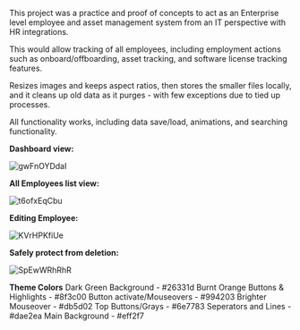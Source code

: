 This project was a practice and proof of concepts to act as an Enterprise level employee and asset management system from an IT perspective with HR integrations.

This would allow tracking of all employees, including employment actions such as onboard/offboarding, asset tracking, and software license tracking features. 

Resizes images and keeps aspect ratios, then stores the smaller files locally, and it cleans up old data as it purges - with few exceptions due to tied up processes.

All functionality works, including data save/load, animations, and searching functionality.

**Dashboard view:**

![gwFnOYDdaI](https://github.com/user-attachments/assets/5d97f9fc-ff50-4e24-9001-3169bfbb3a83)

**All Employees list view:**

![t6ofxEqCbu](https://github.com/user-attachments/assets/3663871e-d056-44cc-b9a0-1e41496f624e)

**Editing Employee:**

![KVrHPKfiUe](https://github.com/user-attachments/assets/10917696-6892-4965-98c7-c2ecd024b052)

**Safely protect from deletion:**

![SpEwWRhRhR](https://github.com/user-attachments/assets/83eb3fda-95da-4b40-b359-7cb29f577032)


**Theme Colors**
	Dark Green Background - #26331d
	Burnt Orange Buttons & Highlights - #8f3c00
	Button activate/Mouseovers - #994203
	Brighter Mouseover - #db5d02
	Top Buttons/Grays - #6e7783
	Seperators and Lines - #dae2ea
	Main Background - #eff2f7
